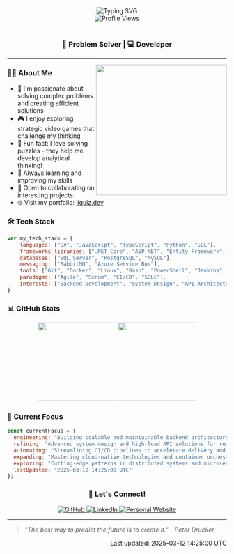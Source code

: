 <div align="center">
  <img src="https://readme-typing-svg.herokuapp.com?font=Fira+Code&weight=500&size=40&pause=1000&color=3B82F6&center=true&vCenter=true&width=600&lines=Hi+there!;I'm+Vladyslav+👋" alt="Typing SVG" />
</div>

<div align="center">
  <img src="https://komarev.com/ghpvc/?username=liquizz&style=flat-square&color=3B82F6" alt="Profile Views" />
</div>

<br/>

<div align="center">
  
### 🧩 Problem Solver |  💻 Developer

</div>

---

<img align="right" src="https://raw.githubusercontent.com/liquizz/liquizz/main/assets/coding.gif" width="300" />

### 👨‍💻 About Me

- 🎯 I'm passionate about solving complex problems and creating efficient solutions
- 🎮 I enjoy exploring strategic video games that challenge my thinking
- 🧩 Fun fact: I love solving puzzles - they help me develop analytical thinking!
- 🌱 Always learning and improving my skills
- 🤝 Open to collaborating on interesting projects
- 🌐 Visit my portfolio: [liquiz.dev](https://liquiz.dev)

### 🛠️ Tech Stack

<div align="left">

```javascript
var my_tech_stack = {
    languages: ["C#", "JavaScript", "TypeScript", "Python", "SQL"],
    frameworks_libraries: [".NET Core", "ASP.NET", "Entity Framework", "Dapper", "React", "Angular 2+"],
    databases: ["SQL Server", "PostgreSQL", "MySQL"],
    messaging: ["RabbitMQ", "Azure Service Bus"],
    tools: ["Git", "Docker", "Linux", "Bash", "PowerShell", "Jenkins", "TeamCity", "Octopus Deploy", "Azure DevOps"],
    paradigms: ["Agile", "Scrum", "CI/CD", "SDLC"],
    interests: ["Backend Development", "System Design", "API Architecture", "Database Optimization"]
}
```

</div>

### 📊 GitHub Stats

<div align="center">
  <img height="180em" src="https://github-readme-stats.vercel.app/api?username=liquizz&show_icons=true&theme=tokyonight&include_all_commits=true&count_private=true"/>
  <img height="180em" src="https://github-readme-stats.vercel.app/api/top-langs/?username=liquizz&layout=compact&langs_count=7&theme=tokyonight"/>
</div>

### 🎯 Current Focus

```javascript
const currentFocus = {
  engineering: "Building scalable and maintainable backend architectures with .NET and modern frameworks",
  refining: "Advanced system design and high-load API solutions for real-world applications",
  automating: "Streamlining CI/CD pipelines to accelerate delivery and ensure quality",
  expanding: "Mastering cloud-native technologies and container orchestration",
  exploring: "Cutting-edge patterns in distributed systems and microservices",
  lastUpdated: "2025-03-12 14:25:00 UTC"
};
```

<div align="center">

### 🤝 Let's Connect!

<a href="https://github.com/liquizz" target="_blank">
  <img src="https://img.shields.io/badge/GitHub-100000?style=for-the-badge&logo=github&logoColor=white" alt="GitHub">
</a>
<a href="https://www.linkedin.com/in/vladyslav-sheiko" target="_blank">
  <img src="https://img.shields.io/badge/LinkedIn-0077B5?style=for-the-badge&logo=linkedin&logoColor=white" alt="LinkedIn">
</a>
<a href="https://liquiz.dev" target="_blank">
  <img src="https://img.shields.io/badge/Website-4285F4?style=for-the-badge&logo=google-chrome&logoColor=white" alt="Personal Website">
</a>

---

</div>

> *"The best way to predict the future is to create it." - Peter Drucker*

<div align="right">
  Last updated: 2025-03-12 14:25:00 UTC
</div>
